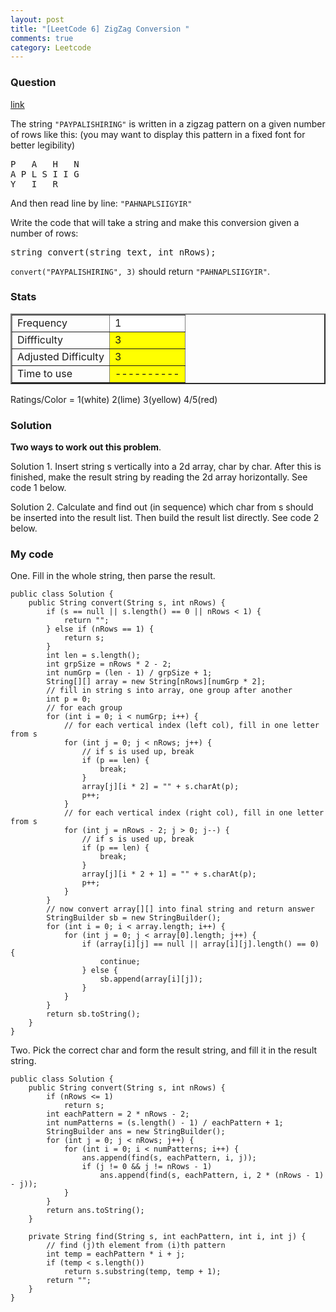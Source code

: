 ```yaml
---
layout: post
title: "[LeetCode 6] ZigZag Conversion "
comments: true
category: Leetcode
---
```


### Question

[link](http://oj.leetcode.com/problems/zigzag-conversion/)

<div class="question-content">
<p></p><p>
The string <code>"PAYPALISHIRING"</code> is written in a zigzag pattern on a given number of rows like this: (you may want to display this pattern in a fixed font for better legibility)
</p><pre>
P   A   H   N
A P L S I I G
Y   I   R
</pre>

And then read line by line: <code>"PAHNAPLSIIGYIR"</code><p></p>

<p>
Write the code that will take a string and make this conversion given a number of rows:

</p><pre>string convert(string text, int nRows);</pre>

<code>convert("PAYPALISHIRING", 3)</code> should return <code>"PAHNAPLSIIGYIR"</code>.

<p></p><p></p>
</div>

### Stats

<table border="2">
	<tr>
		<td>Frequency</td>
		<td bgcolor="white">1</td>
	</tr>
	<tr>
		<td>Diffficulty</td>
		<td bgcolor="yellow">3</td>
	</tr>
	<tr>
		<td>Adjusted Difficulty</td>
		<td bgcolor="yellow">3</td>
	</tr>
	<tr>
		<td>Time to use</td>
		<td bgcolor="yellow">----------</td>
	</tr>
</table>

Ratings/Color = 1(white) 2(lime) 3(yellow) 4/5(red)

### Solution

**Two ways to work out this problem**.

Solution 1. Insert string s vertically into a 2d array, char by char. After this is finished, make the result string by reading the 2d array horizontally. See code 1 below.

Solution 2. Calculate and find out (in sequence) which char from s should be inserted into the result list. Then build the result list directly. See code 2 below.

### My code

One. Fill in the whole string, then parse the result.

    public class Solution {
        public String convert(String s, int nRows) {
            if (s == null || s.length() == 0 || nRows < 1) {
                return "";
            } else if (nRows == 1) {
                return s;
            }
            int len = s.length();
            int grpSize = nRows * 2 - 2;
            int numGrp = (len - 1) / grpSize + 1;
            String[][] array = new String[nRows][numGrp * 2];
            // fill in string s into array, one group after another
            int p = 0;
            // for each group
            for (int i = 0; i < numGrp; i++) {
                // for each vertical index (left col), fill in one letter from s
                for (int j = 0; j < nRows; j++) {
                    // if s is used up, break
                    if (p == len) {
                        break;
                    }
                    array[j][i * 2] = "" + s.charAt(p);
                    p++;
                }
                // for each vertical index (right col), fill in one letter from s
                for (int j = nRows - 2; j > 0; j--) {
                    // if s is used up, break
                    if (p == len) {
                        break;
                    }
                    array[j][i * 2 + 1] = "" + s.charAt(p);
                    p++;
                }
            }
            // now convert array[][] into final string and return answer
            StringBuilder sb = new StringBuilder();
            for (int i = 0; i < array.length; i++) {
                for (int j = 0; j < array[0].length; j++) {
                    if (array[i][j] == null || array[i][j].length() == 0) {
                        continue;
                    } else {
                        sb.append(array[i][j]);
                    }
                }
            }
            return sb.toString();
        }
    }

Two. Pick the correct char and form the result string, and fill it in the result string.

    public class Solution {
        public String convert(String s, int nRows) {
            if (nRows <= 1)
                return s;
            int eachPattern = 2 * nRows - 2;
            int numPatterns = (s.length() - 1) / eachPattern + 1;
            StringBuilder ans = new StringBuilder();
            for (int j = 0; j < nRows; j++) {
                for (int i = 0; i < numPatterns; i++) {
                    ans.append(find(s, eachPattern, i, j));
                    if (j != 0 && j != nRows - 1)
                        ans.append(find(s, eachPattern, i, 2 * (nRows - 1) - j));
                }
            }
            return ans.toString();
        }

        private String find(String s, int eachPattern, int i, int j) {
            // find (j)th element from (i)th pattern
            int temp = eachPattern * i + j;
            if (temp < s.length())
                return s.substring(temp, temp + 1);
            return "";
        }
    }
